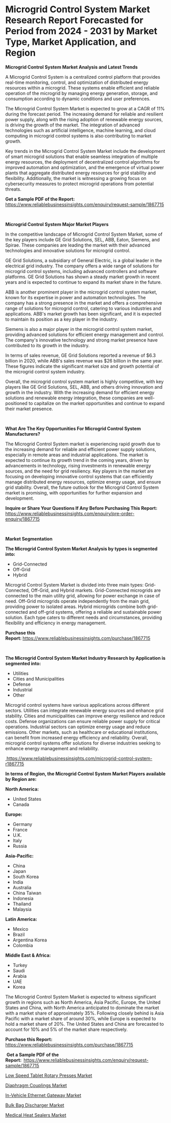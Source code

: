 <p><h1>Microgrid Control System Market Research Report Forecasted for Period from 2024 -  2031 by Market Type, Market Application, and Region</h1></p><p><strong>Microgrid Control System Market Analysis and Latest Trends</strong></p>
<p><p>A Microgrid Control System is a centralized control platform that provides real-time monitoring, control, and optimization of distributed energy resources within a microgrid. These systems enable efficient and reliable operation of the microgrid by managing energy generation, storage, and consumption according to dynamic conditions and user preferences.</p><p>The Microgrid Control System Market is expected to grow at a CAGR of 11% during the forecast period. The increasing demand for reliable and resilient power supply, along with the rising adoption of renewable energy sources, is driving the growth of the market. The integration of advanced technologies such as artificial intelligence, machine learning, and cloud computing in microgrid control systems is also contributing to market growth.</p><p>Key trends in the Microgrid Control System Market include the development of smart microgrid solutions that enable seamless integration of multiple energy resources, the deployment of decentralized control algorithms for improved automation and optimization, and the emergence of virtual power plants that aggregate distributed energy resources for grid stability and flexibility. Additionally, the market is witnessing a growing focus on cybersecurity measures to protect microgrid operations from potential threats.</p></p>
<p><strong>Get a Sample PDF of the Report:&nbsp;</strong> <a href="https://www.reliablebusinessinsights.com/enquiry/request-sample/1867715">https://www.reliablebusinessinsights.com/enquiry/request-sample/1867715</a></p>
<p>&nbsp;</p>
<p><strong>Microgrid Control System Major Market Players</strong></p>
<p><p>In the competitive landscape of Microgrid Control System Market, some of the key players include GE Grid Solutions, SEL, ABB, Eaton, Siemens, and Spirae. These companies are leading the market with their advanced technologies and innovative solutions for microgrid control.</p><p>GE Grid Solutions, a subsidiary of General Electric, is a global leader in the electrical grid industry. The company offers a wide range of solutions for microgrid control systems, including advanced controllers and software platforms. GE Grid Solutions has shown a steady market growth in recent years and is expected to continue to expand its market share in the future.</p><p>ABB is another prominent player in the microgrid control system market, known for its expertise in power and automation technologies. The company has a strong presence in the market and offers a comprehensive range of solutions for microgrid control, catering to various industries and applications. ABB's market growth has been significant, and it is expected to maintain its position as a key player in the industry.</p><p>Siemens is also a major player in the microgrid control system market, providing advanced solutions for efficient energy management and control. The company's innovative technology and strong market presence have contributed to its growth in the industry.</p><p>In terms of sales revenue, GE Grid Solutions reported a revenue of $6.3 billion in 2020, while ABB's sales revenue was $26 billion in the same year. These figures indicate the significant market size and growth potential of the microgrid control system industry.</p><p>Overall, the microgrid control system market is highly competitive, with key players like GE Grid Solutions, SEL, ABB, and others driving innovation and growth in the industry. With the increasing demand for efficient energy solutions and renewable energy integration, these companies are well-positioned to capitalize on the market opportunities and continue to expand their market presence.</p></p>
<p>&nbsp;</p>
<p><strong>What Are The Key Opportunities For Microgrid Control System Manufacturers?</strong></p>
<p><p>The Microgrid Control System market is experiencing rapid growth due to the increasing demand for reliable and efficient power supply solutions, especially in remote areas and industrial applications. The market is expected to continue its growth trend in the coming years, driven by advancements in technology, rising investments in renewable energy sources, and the need for grid resiliency. Key players in the market are focusing on developing innovative control systems that can efficiently manage distributed energy resources, optimize energy usage, and ensure grid stability. Overall, the future outlook for the Microgrid Control System market is promising, with opportunities for further expansion and development.</p></p>
<p><strong>Inquire or Share Your Questions If Any Before Purchasing This Report:</strong> <a href="https://www.reliablebusinessinsights.com/enquiry/pre-order-enquiry/1867715">https://www.reliablebusinessinsights.com/enquiry/pre-order-enquiry/1867715</a></p>
<p>&nbsp;</p>
<p><strong>Market Segmentation</strong></p>
<p><strong>The Microgrid Control System Market Analysis by types is segmented into:</strong></p>
<p><ul><li>Grid-Connected</li><li>Off-Grid</li><li>Hybrid</li></ul></p>
<p><p>Microgrid Control System Market is divided into three main types: Grid-Connected, Off-Grid, and Hybrid markets. Grid-Connected microgrids are connected to the main utility grid, allowing for power exchange in case of need. Off-Grid microgrids operate independently from the main grid, providing power to isolated areas. Hybrid microgrids combine both grid-connected and off-grid systems, offering a reliable and sustainable power solution. Each type caters to different needs and circumstances, providing flexibility and efficiency in energy management.</p></p>
<p><strong>Purchase this Report:&nbsp;</strong><a href="https://www.reliablebusinessinsights.com/purchase/1867715">https://www.reliablebusinessinsights.com/purchase/1867715</a></p>
<p>&nbsp;</p>
<p><strong>The Microgrid Control System Market Industry Research by Application is segmented into:</strong></p>
<p><ul><li>Utilities</li><li>Cities and Municipalities</li><li>Defense</li><li>Industrial</li><li>Other</li></ul></p>
<p><p>Microgrid control systems have various applications across different sectors. Utilities can integrate renewable energy sources and enhance grid stability. Cities and municipalities can improve energy resilience and reduce costs. Defense organizations can ensure reliable power supply for critical operations. Industrial sectors can optimize energy usage and reduce emissions. Other markets, such as healthcare or educational institutions, can benefit from increased energy efficiency and reliability. Overall, microgrid control systems offer solutions for diverse industries seeking to enhance energy management and reliability.</p></p>
<p><a href="https://www.reliablebusinessinsights.com/microgrid-control-system-r1867715">&nbsp;https://www.reliablebusinessinsights.com/microgrid-control-system-r1867715</a></p>
<p><strong>In terms of Region, the Microgrid Control System Market Players available by Region are:</strong></p>
<p>
    <p> <strong> North America: </strong>
        <ul>
            <li>United States</li>
            <li>Canada</li>
        </ul>
        </p> 
    <p> <strong> Europe: </strong>
        <ul>
            <li>Germany</li>
            <li>France</li>
            <li>U.K.</li>
            <li>Italy</li>
            <li>Russia</li>
        </ul>
        </p> 
    <p> <strong> Asia-Pacific: </strong>
        <ul>
            <li>China</li>
            <li>Japan</li>
            <li>South Korea</li>
            <li>India</li>
            <li>Australia</li>
            <li>China Taiwan</li>
            <li>Indonesia</li>
            <li>Thailand</li>
            <li>Malaysia</li>
        </ul>
        </p> 
    <p> <strong> Latin America: </strong>
        <ul>
            <li>Mexico</li>
            <li>Brazil</li>
            <li>Argentina Korea</li>
            <li>Colombia</li>
        </ul>
        </p> 
    <p> <strong> Middle East & Africa: </strong>
        <ul>
            <li>Turkey</li>
            <li>Saudi</li>
            <li>Arabia</li>
            <li>UAE</li>
            <li>Korea</li>
        </ul>
    </p>
    </p>
<p><p>The Microgrid Control System Market is expected to witness significant growth in regions such as North America, Asia Pacific, Europe, the United States and China, with North America anticipated to dominate the market with a market share of approximately 35%. Following closely behind is Asia Pacific with a market share of around 30%, while Europe is expected to hold a market share of 20%. The United States and China are forecasted to account for 10% and 5% of the market share respectively.</p></p>
<p><strong>Purchase this Report: </strong><a href="https://www.reliablebusinessinsights.com/purchase/1867715">https://www.reliablebusinessinsights.com/purchase/1867715</a></p>
<p>&nbsp;<strong>Get a Sample PDF of the Report:&nbsp;&nbsp;</strong><a href="https://www.reliablebusinessinsights.com/enquiry/request-sample/1867715">https://www.reliablebusinessinsights.com/enquiry/request-sample/1867715</a></p>
<p><strong></strong></p>
<p><p><a href="https://www.linkedin.com/pulse/low-speed-tablet-rotary-presses-market-research-report-ptoae?trackingId=xtt2anXORVWobEphT7smxw%3D%3D">Low Speed Tablet Rotary Presses Market</a></p><p><a href="https://github.com/hrhzhypq19/Market-Research-Report-List-1/blob/main/diaphragm-couplings-market.md">Diaphragm Couplings Market</a></p><p><a href="https://www.linkedin.com/pulse/in-vehicle-ethernet-gateway-market-research-report-forecast-ayrue?trackingId=MGjDqOXqRiWVl0scnxHo0A%3D%3D">In-Vehicle Ethernet Gateway Market</a></p><p><a href="https://github.com/brendafegmorris532/Market-Research-Report-List-1/blob/main/bulk-bag-discharger-market.md">Bulk Bag Discharger Market</a></p><p><a href="https://github.com/LarryPearsongXXfvf/Market-Research-Report-List-1/blob/main/medical-heat-sealers-market.md">Medical Heat Sealers Market</a></p></p>